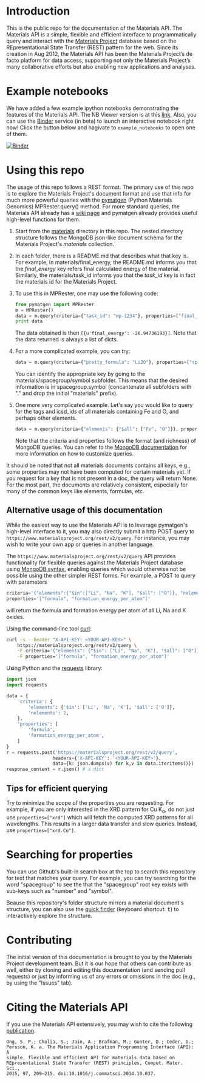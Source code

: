 # Introduction

This is the public repo for the documentation of the Materials API. The 
Materials API is a simple, flexible and efficient interface to programmatically
query and interact with the [Materials Project](https://www.materialsproject.org)
database based on the REpresentational State Transfer (REST) pattern for the
web. Since its creation in Aug 2012, the Materials API has been the Materials
Project’s de facto platform for data access, supporting not only the Materials
Project’s many collaborative efforts but also enabling new applications and
analyses.

# Example notebooks

We have added a few example ipython notebooks demonstrating the features of 
the  Materials API. The NB Viewer version is at this
[link](http://nbviewer.ipython.org/github/materialsproject/mapidoc/tree/master/example_notebooks/). Also, you can use the [Binder](http://mybinder.org/) service (in beta) to launch an interactive notebook right now! Click the button below and nagivate to `example_notebooks` to open one of them.

[![Binder](http://mybinder.org/badge.svg)](http://mybinder.org/repo/materialsproject/mapidoc)

# Using this repo

The usage of this repo follows a REST format. The primary use of this repo is
to  explore the Materials Project's document format and use that info for much 
more powerful queries with the [pymatgen](http://www.pymatgen.org) (Python 
Materials Genomics) MPRester.query() method. For more standard queries, the 
Materials API already has a [wiki page](https://materialsproject.org/wiki/index.php/The_Materials_API)
and pymatgen already provides useful high-level functions for them.

1. Start from the [materials](https://github.com/materialsproject/mapidoc/tree/master/materials)
   directory in this repo. The nested directory structure follows the
   MongoDB json-like document schema for the Materials Project's *materials*
   collection.
2. In each folder, there is a README.md that describes what that key is. For
   example, in materials/final_energy, the README.md informs you that the 
   *final_energy* key refers final calculated energy of the material.
   Similarly, the materials/task_id informs you that the *task_id* key is in 
   fact the materials id for the Materials Project.
3. To use this in MPRester, one may use the following code:

    ```python
    from pymatgen import MPRester
    m = MPRester()
    data = m.query(criteria={"task_id": "mp-1234"}, properties=["final_energy"])
    print data
    ```

   The data obtained is then `[{u'final_energy': -26.94736193}]`. Note that the
   data returned is always a list of dicts.
4. For a more complicated example, you can try:

    ```python
    data = m.query(criteria={"pretty_formula": "Li2O"}, properties=["spacegroup.symbol"])
    ```

   You can identify the appropriate key by going to the 
   materials/spacegroup/symbol subfolder. This means that the desired
   information is in spacegroup.symbol (concantenate all subfolders with "."
   and drop the initial "materials" prefix).
5. One more very complicated example. Let's say you would like to query for the
   tags and icsd_ids of all materials containing Fe and O, and perhaps other
   elements.

    ```python
    data = m.query(criteria={"elements": {"$all": ["Fe", "O"]}}, properties=["exp.tags", "icsd_id"])
    ```
   
   Note that the criteria and properties follows the format (and richness) of
   MongoDB queries. You can refer to the
   [MongoDB documentation](http://docs.mongodb.org/manual/) for more
   information on how to customize queries.

It should be noted that not all materials documents contains all keys, e.g.,
some properties may not have been computed for certain materials yet. If you
request for a key that is not present in a doc, the query will return None. For
the most part, the documents are relatively consistent, especially for many of
the common keys like elements, formulas, etc.

## Alternative usage of this documentation

While the easiest way to use the Materials API is to leverage pymatgen's
high-level interface to it, you may also directly submit a http
POST query to `https://www.materialsproject.org/rest/v2/query`. For
instance, you may wish to write your own app or queries in another language.

The `https://www.materialsproject.org/rest/v2/query` API provides
functionality for flexible queries against the Materials Project database using [MongoDB syntax](http://docs.mongodb.org/v2.6/reference/operator/query/), enabling queries which would otherwise not
be possible using the other simpler REST forms. For example, a POST to query
with parameters

```javascript
criteria='{"elements":{"$in":["Li", "Na", "K"], "$all": ["O"]}, "nelements":2}'
properties='["formula", "formation_energy_per_atom"]'
```

will return the formula and formation energy per atom of all Li, Na and K
oxides.

Using the command-line tool [curl](http://curl.haxx.se/):
```bash
curl -s --header "X-API-KEY: <YOUR-API-KEY>" \
    https://materialsproject.org/rest/v2/query \
    -F criteria='{"elements": {"$in": ["Li", "Na", "K"], "$all": ["O"]}, "nelements": 2}' \
    -F properties='["formula", "formation_energy_per_atom"]'
```

Using Python and the [requests](http://docs.python-requests.org/en/latest/user/install/#install) library:
```python
import json
import requests

data = {
    'criteria': {
        'elements': {'$in': ['Li', 'Na', 'K'], '$all': ['O']},
        'nelements': 2,
    },
    'properties': [
        'formula',
        'formation_energy_per_atom',
    ]
}
r = requests.post('https://materialsproject.org/rest/v2/query',
                 headers={'X-API-KEY': '<YOUR-API-KEY>'},
                 data={k: json.dumps(v) for k,v in data.iteritems()})
response_content = r.json() # a dict
```

## Tips for efficient querying

Try to minimize the scope of the properties you are requesting. For example,
if you are only interested in the XRD pattern for Cu K<sub>&#945;</sub>,
do not just use `properties=["xrd"]` which will fetch the computed XRD
patterns for all wavelengths. This results in a larger data transfer and slow
queries. Instead, use `properties=["xrd.Cu"]`.

# Searching for properties

You can use Github's built-in search box at the top to search this repository
for text that matches your query. For example, you can try searching for the
word "spacegroup" to see the that the "spacegroup" root key exists with
sub-keys such as "number" and "symbol". 

Beause this repository's folder structure mirrors a material document's
structure, you can also use the
[quick finder](https://github.com/materialsproject/mapidoc/find/master)
(keyboard shortcut: <kbd>t</kbd>) to interactively explore the structure.

# Contributing

The initial version of this documentation is brought to you by the Materials
Project development team. But it is our hope that others can contribute as well,
either by cloning and editing this documentation (and sending pull requests)
or just by informing us of any errors or omissions in the doc (e.g., by using
the "Issues" tab).

# Citing the Materials API

If you use the Materials API extensively, you may wish to cite the following 
[publication](http://dx.doi.org/10.1016/j.commatsci.2014.10.037).

    Ong, S. P.; Cholia, S.; Jain, A.; Brafman, M.; Gunter, D.; Ceder, G.; 
    Persson, K. a. The Materials Application Programming Interface (API): A 
    simple, flexible and efficient API for materials data based on
    REpresentational State Transfer (REST) principles, Comput. Mater. Sci.,
    2015, 97, 209–215. doi:10.1016/j.commatsci.2014.10.037.
